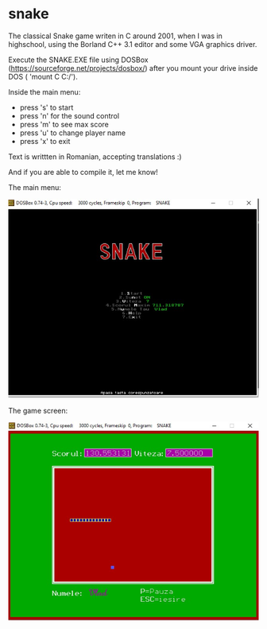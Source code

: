 # snake
The classical Snake game writen in C around 2001, when I was in highschool, using the Borland C++ 3.1 editor and some VGA graphics driver.

Execute the SNAKE.EXE file using DOSBox (https://sourceforge.net/projects/dosbox/) after you mount your drive inside DOS ( 'mount C C:/').

Inside the main menu:
- press 's' to start
- press 'n' for the sound control
- press 'm' to see max score
- press 'u' to change player name
- press 'x' to exit

Text is writtten in Romanian, accepting translations :)

And if you are able to compile it, let me know!

The main menu:

![main menu](https://github.com/vladtraistaru/snake/blob/main/screenshots/1.jpg?raw=true)

The game screen:

![game screen](https://github.com/vladtraistaru/snake/blob/main/screenshots/2.jpg?raw=true)

